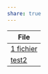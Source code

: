```yaml
---
share: true
---
```



| File                               |
| ---------------------------------- |
| [1 fichier](things) |
| [test2](test2)    |

